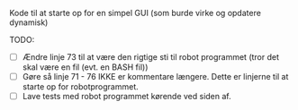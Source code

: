 Kode til at starte op for en simpel GUI (som burde virke og opdatere dynamisk)

TODO:

- [ ] Ændre linje 73 til at være den rigtige sti til robot programmet (tror det skal være en fil (evt. en BASH fil))
- [ ] Gøre så linje 71 - 76 IKKE er kommentare længere. Dette er linjerne til at starte op for robotprogrammet.
- [ ] Lave tests med robot programmet kørende ved siden af.
